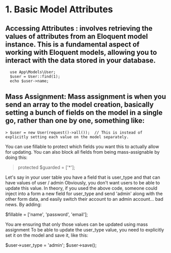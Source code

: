 
# 1. Basic Model Attributes
   ## Accessing Attributes :  involves retrieving the values of attributes from an Eloquent model instance. This is a fundamental aspect of working with Eloquent models, allowing  you to interact with the data stored in your database.
      use App\Models\User;
      $user = User::find(1);
      echo $user->name;

## Mass Assignment: Mass assignment is when you send an array to the model creation, basically setting a bunch of fields on the model in a single go, rather than one by one, something like:

    > $user = new User(request()->all());  // This is instead of explicitly setting each value on the model separately.

You can use fillable to protect which fields you want this to actually allow for updating.
You can also block all fields from being mass-assignable by doing this:

   > protected $guarded = ['*'];

Let's say in your user table you have a field that is user_type and that can have values of user / admin
Obviously, you don't want users to be able to update this value. In theory, if you used the above code, someone could inject into a form a new field for user_type and send 'admin' along with the other form data, and easily switch their account to an admin account... bad news.
By adding:

$fillable = ['name', 'password', 'email'];

You are ensuring that only those values can be updated using mass assignment
To be able to update the user_type value, you need to explicitly set it on the model and save it, like this:

$user->user_type = 'admin';
$user->save();

